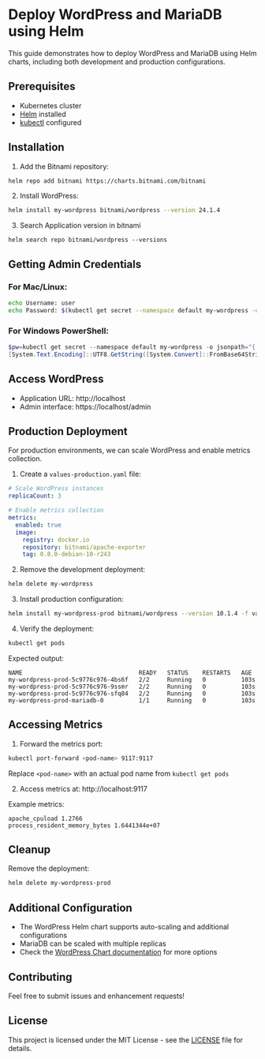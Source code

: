 # Deploy WordPress and MariaDB using Helm

This guide demonstrates how to deploy WordPress and MariaDB using Helm charts, including both development and production configurations.

## Prerequisites

- Kubernetes cluster
- [Helm](https://helm.sh/docs/intro/install/) installed
- [kubectl](https://kubernetes.io/docs/tasks/tools/) configured

## Installation

1. Add the Bitnami repository:

```bash
helm repo add bitnami https://charts.bitnami.com/bitnami
```

2. Install WordPress:

```bash
helm install my-wordpress bitnami/wordpress --version 24.1.4
```

3. Search Application version in bitnami

```
helm search repo bitnami/wordpress --versions
```

## Getting Admin Credentials

### For Mac/Linux:
```bash
echo Username: user
echo Password: $(kubectl get secret --namespace default my-wordpress -o jsonpath="{.data.wordpress-password}" | base64 --decode)
```

### For Windows PowerShell:
```powershell
$pw=kubectl get secret --namespace default my-wordpress -o jsonpath="{.data.wordpress-password}"
[System.Text.Encoding]::UTF8.GetString([System.Convert]::FromBase64String($pw))
```

## Access WordPress

- Application URL: http://localhost
- Admin interface: https://localhost/admin

## Production Deployment

For production environments, we can scale WordPress and enable metrics collection.

1. Create a `values-production.yaml` file:

```yaml
# Scale WordPress instances
replicaCount: 3

# Enable metrics collection
metrics:
  enabled: true
  image:
    registry: docker.io
    repository: bitnami/apache-exporter
    tag: 0.8.0-debian-10-r243
```

2. Remove the development deployment:
```bash
helm delete my-wordpress
```

3. Install production configuration:
```bash
helm install my-wordpress-prod bitnami/wordpress --version 10.1.4 -f values-production.yaml
```

4. Verify the deployment:
```bash
kubectl get pods
```

Expected output:
```
NAME                                 READY   STATUS    RESTARTS   AGE
my-wordpress-prod-5c9776c976-4bs6f   2/2     Running   0          103s
my-wordpress-prod-5c9776c976-9ssmr   2/2     Running   0          103s
my-wordpress-prod-5c9776c976-sfq84   2/2     Running   0          103s
my-wordpress-prod-mariadb-0          1/1     Running   0          103s
```

## Accessing Metrics

1. Forward the metrics port:
```bash
kubectl port-forward <pod-name> 9117:9117
```
Replace `<pod-name>` with an actual pod name from `kubectl get pods`

2. Access metrics at: http://localhost:9117

Example metrics:
```
apache_cpuload 1.2766
process_resident_memory_bytes 1.6441344e+07
```

## Cleanup

Remove the deployment:
```bash
helm delete my-wordpress-prod
```

## Additional Configuration

- The WordPress Helm chart supports auto-scaling and additional configurations
- MariaDB can be scaled with multiple replicas
- Check the [WordPress Chart documentation](https://github.com/bitnami/charts/tree/master/bitnami/wordpress) for more options

## Contributing

Feel free to submit issues and enhancement requests!

## License

This project is licensed under the MIT License - see the [LICENSE](LICENSE) file for details.
